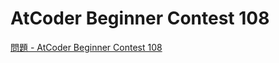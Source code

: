 AtCoder Beginner Contest 108
===

[問題 - AtCoder Beginner Contest 108](https://atcoder.jp/contests/abc108/tasks)
